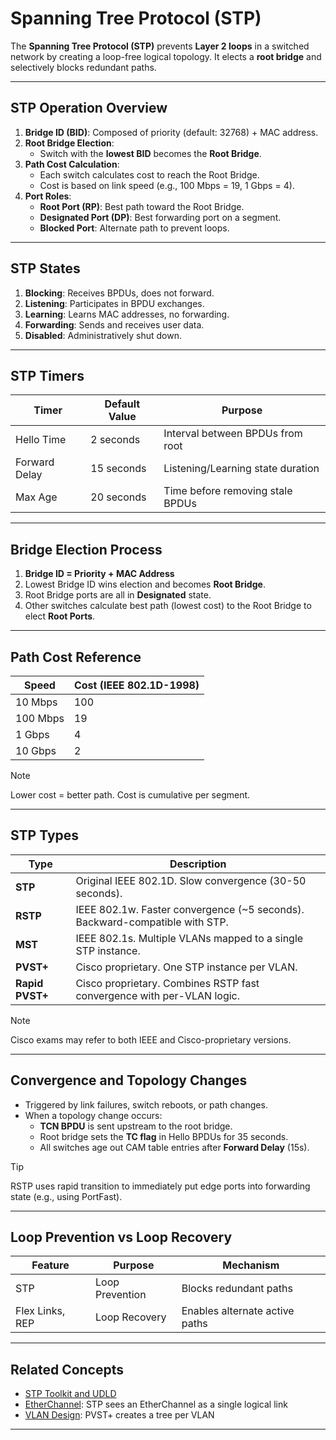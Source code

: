 # Spanning Tree Protocol (STP)

The **Spanning Tree Protocol (STP)** prevents **Layer 2 loops** in a switched network by creating a loop-free logical topology. It elects a **root bridge** and selectively blocks redundant paths.

---

## STP Operation Overview

1. **Bridge ID (BID)**: Composed of priority (default: 32768) + MAC address.
2. **Root Bridge Election**:
   - Switch with the **lowest BID** becomes the **Root Bridge**.
3. **Path Cost Calculation**:
   - Each switch calculates cost to reach the Root Bridge.
   - Cost is based on link speed (e.g., 100 Mbps = 19, 1 Gbps = 4).
4. **Port Roles**:
   - **Root Port (RP)**: Best path toward the Root Bridge.
   - **Designated Port (DP)**: Best forwarding port on a segment.
   - **Blocked Port**: Alternate path to prevent loops.

---
## STP States

1. **Blocking**: Receives BPDUs, does not forward.
2. **Listening**: Participates in BPDU exchanges.
3. **Learning**: Learns MAC addresses, no forwarding.
4. **Forwarding**: Sends and receives user data.
5. **Disabled**: Administratively shut down.

---
## STP Timers

| Timer         | Default Value | Purpose                           |
| ------------- | ------------- | --------------------------------- |
| Hello Time    | 2 seconds     | Interval between BPDUs from root  |
| Forward Delay | 15 seconds    | Listening/Learning state duration |
| Max Age       | 20 seconds    | Time before removing stale BPDUs  |


---
## Bridge Election Process

1. **Bridge ID = Priority + MAC Address**
2. Lowest Bridge ID wins election and becomes **Root Bridge**.
3. Root Bridge ports are all in **Designated** state.
4. Other switches calculate best path (lowest cost) to the Root Bridge to elect **Root Ports**.

---

## Path Cost Reference

| Speed    | Cost (IEEE 802.1D-1998) |
| -------- | ----------------------- |
| 10 Mbps  | 100                     |
| 100 Mbps | 19                      |
| 1 Gbps   | 4                       |
| 10 Gbps  | 2                       |

> [!NOTE]
> Lower cost = better path. Cost is cumulative per segment.

---


## STP Types

| Type            | Description                                                                 |
| --------------- | --------------------------------------------------------------------------- |
| **STP**         | Original IEEE 802.1D. Slow convergence (30-50 seconds).                     |
| **RSTP**        | IEEE 802.1w. Faster convergence (~5 seconds). Backward-compatible with STP. |
| **MST**         | IEEE 802.1s. Multiple VLANs mapped to a single STP instance.                |
| **PVST+**       | Cisco proprietary. One STP instance per VLAN.                               |
| **Rapid PVST+** | Cisco proprietary. Combines RSTP fast convergence with per-VLAN logic.      |

> [!NOTE] 
Cisco exams may refer to both IEEE and Cisco-proprietary versions.

---

## Convergence and Topology Changes

- Triggered by link failures, switch reboots, or path changes.
- When a topology change occurs:
  - **TCN BPDU** is sent upstream to the root bridge.
  - Root bridge sets the **TC flag** in Hello BPDUs for 35 seconds.
  - All switches age out CAM table entries after **Forward Delay** (15s).

>[!TIP]
RSTP uses rapid transition to immediately put edge ports into forwarding state (e.g., using PortFast).

---

## Loop Prevention vs Loop Recovery

| Feature         | Purpose         | Mechanism                      |
| --------------- | --------------- | ------------------------------ |
| STP             | Loop Prevention | Blocks redundant paths         |
| Flex Links, REP | Loop Recovery   | Enables alternate active paths |

---

## Related Concepts

- [STP Toolkit and UDLD](stp-toolkit-and-udld.md)
- [EtherChannel](etherchannel.md): STP sees an EtherChannel as a single logical link
- [VLAN Design](vlan-design.md): PVST+ creates a tree per VLAN

---
